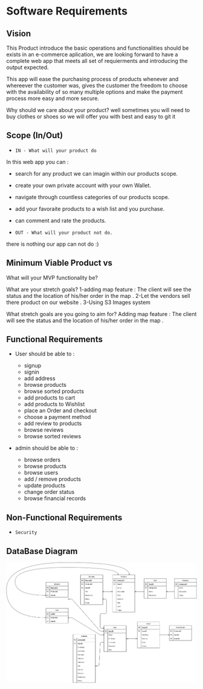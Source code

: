 # Software Requirements

## Vision

This Product introduce the basic operations and functionalities should be exists in an e-commerce aplication, we are looking forward to have a complete web app that meets all set of requierments and introducing the output expected.

This app will ease the purchasing process of products whenever and whereever the customer was, gives the customer the freedom to choose with the availability of so many multiple options and make the payment process more easy and more secure.

Why should we care about your product? well sometimes you will need to buy clothes or shoes so we will offer you with best and easy to git it 

## Scope (In/Out)

- `IN - What will your product do`

In this web app you can :

- search for any product we can imagin within our products scope.
- create your own private account with your own Wallet.
- navigate through countless categories of our products scope.
- add your favoraite products to a wish list and you purchase.
- can comment and rate the products.

- `OUT - What will your product not do.`

there is nothing our app can not do :)

## Minimum Viable Product vs 
<!-- Under Cinstruction -->
What will your MVP functionality be?


What are your stretch goals?
1-adding map feature : The client will see the status and the location  of his/her order in the map .
2-Let the vendors sell there product on our website .
3-Using S3 Images system 


What stretch goals are you going to aim for?
Adding map feature : The client will see the status and the location  of his/her order in the map .



## Functional Requirements

- User should be able to :

  - signup
  - signin
  - add address
  - browse products
  - browse sorted products
  - add products to cart
  - add products to Wishlist
  - place an Order and checkout
  - choose a payment method
  - add review to products
  - browse reviews
  - browse sorted reviews

- admin should be able to :

  - browse orders
  - browse products
  - browse users
  - add / remove products
  - update products
  - change order status
  - browse financial records

## Non-Functional Requirements
<!-- Under Cinstruction -->
- `Security`

## DataBase Diagram

<img src="Images/Database Diagram.jpg"
       alt="Database diagram"
       style="float: left; margin-right: 10px;" />
